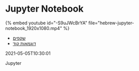# Jupyter Notebook

{% embed youtube id="-S9uJWcBrYA" file="hebrew-jupyter-notebook_1920x1080.mp4" %}


* [שקפים](https://code-maven.com/slides/python/jupyter)
* [דוגמאות קוד](https://github.com/szabgab/slides)

2021-05-05T10:30:01

Jupyter


